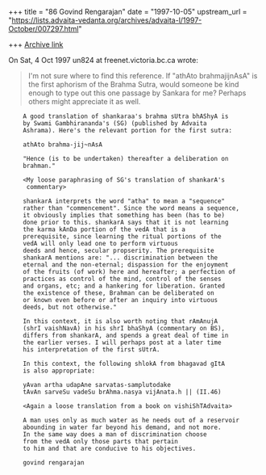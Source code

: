 +++
title = "86 Govind Rengarajan"
date = "1997-10-05"
upstream_url = "https://lists.advaita-vedanta.org/archives/advaita-l/1997-October/007297.html"

+++
[Archive link](https://lists.advaita-vedanta.org/archives/advaita-l/1997-October/007297.html)

On Sat, 4 Oct 1997 un824 at freenet.victoria.bc.ca wrote:

> I'm not sure where to find this reference. If "athAto brahmajijnAsA" is the
> first aphorism of the Brahma Sutra, would someone be kind enough to type
> out this one passage by Sankara for me? Perhaps others might appreciate it
> as well.

        A good translation of shankaraa's brahma sUtra bhAShyA is
        by Swami Gambhirananda's (SG) (published by Advaita
        Ashrama). Here's the relevant portion for the first sutra:

        athAto brahma-jij~nAsA

        "Hence (is to be undertaken) thereafter a deliberation on
        brahman."

        <My loose paraphrasing of SG's translation of shankarA's
         commentary>

        shankarA interprets the word "atha" to mean a "sequence"
        rather than "commencement". Since the word means a sequence,
        it obviously implies that something has been (has to be)
        done prior to this. shankarA says that it is not learning
        the karma kAnDa portion of the vedA that is a
        prerequisite, since learning the ritual portions of the
        vedA will only lead one to perform virtuous
        deeds and hence, secular propserity. The prerequisite
        shankarA mentions are: "... discrimination between the
        eternal and the non-eternal; dispassion for the enjoyment
        of the fruits (of work) here and hereafter; a perfection of
        practices as control of the mind, control of the senses
        and organs, etc; and a hankering for liberation. Granted
        the existence of these, Brahman can be deliberated on
        or known even before or after an inquiry into virtuous
        deeds, but not otherwise."

        In this context, it is also worth noting that rAmAnujA
        (shrI vaishNavA) in his shrI bhaShyA (commentary on BS),
        differs from shankarA, and spends a great deal of time in
        the earlier verses. I will perhaps post at a later time
        his interpretation of the first sUtrA.

        In this context, the following shlokA from bhagavad gItA
        is also appropriate:

        yAvan artha udapAne sarvatas-samplutodake
        tAvAn sarveSu vadeSu brAhma.nasya vijAnata.h || (II.46)

        <Again a loose translation from a book on vishiShTAdvaita>

        A man uses only as much water as he needs out of a reservoir
        abounding in water far beyond his demand, and not more.
        In the same way does a man of discrimination choose
        from the vedA only those parts that pertain
        to him and that are conducive to his objectives.

        govind rengarajan

